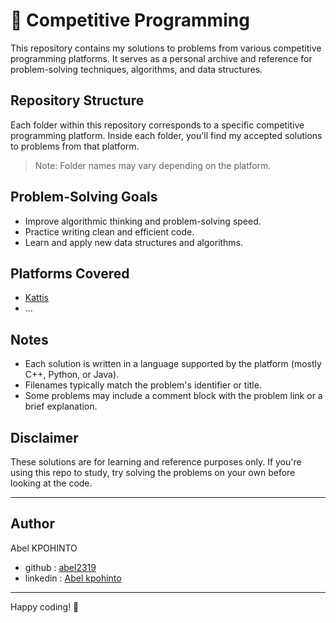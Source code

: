 # 🚀 Competitive Programming

This repository contains my solutions to problems from various competitive programming platforms. It serves as a personal archive and reference for problem-solving techniques, algorithms, and data structures.

## Repository Structure

Each folder within this repository corresponds to a specific competitive programming platform. Inside each folder, you'll find my accepted solutions to problems from that platform.


> Note: Folder names may vary depending on the platform.

## Problem-Solving Goals

- Improve algorithmic thinking and problem-solving speed.
- Practice writing clean and efficient code.
- Learn and apply new data structures and algorithms.

## Platforms Covered

- [Kattis](https://open.kattis.com/)
- ...

## Notes

- Each solution is written in a language supported by the platform (mostly C++, Python, or Java).
- Filenames typically match the problem's identifier or title.
- Some problems may include a comment block with the problem link or a brief explanation.

## Disclaimer

These solutions are for learning and reference purposes only. If you're using this repo to study, try solving the problems on your own before looking at the code.

---
## Author

Abel KPOHINTO

* github : [abel2319](https://github.com/abel2319)
* linkedin : [Abel kpohinto](https://www.linkedin.com/in/abel-kpohinto-79b2b8236/)

---

Happy coding! 🚀

